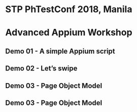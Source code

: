 # STP PhTestConf 2018, Manila
# Advanced Appium Workshop
## Demo 01 - A simple Appium script
## Demo 02 - Let’s swipe
## Demo 03 - Page Object Model
## Demo 03 - Page Object Model
